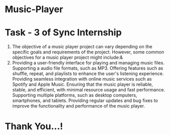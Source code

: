 # Music-Player
# Task - 3 of Sync Internship
1. The objective of a music player project can vary depending on the specific goals and requirements of the project. However, some common objectives for a music player project might include:&
2. Providing a user-friendly interface for playing and managing music files.
Supporting a audio file formats, such as MP3.
Offering features such as shuffle, repeat, and playlists to enhance the user's listening experience.
Providing seamless integration with online music services such as Spotify and Apple Music.
Ensuring that the music player is reliable, stable, and efficient, with minimal resource usage and fast performance.
Supporting multiple platforms, such as desktop computers, smartphones, and tablets.
Providing regular updates and bug fixes to improve the functionality and performance of the music player.
# Thank You...!
